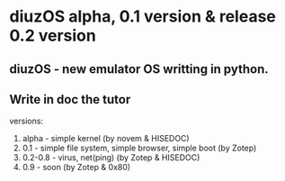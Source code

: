 # diuzOS alpha, 0.1 version & release 0.2 version
diuzOS - new emulator OS writting in python.
-------------------------------------------
Write in doc the tutor
-------------------------------------------
versions:
1) alpha - simple kernel (by novem & HISEDOC)
2) 0.1 - simple file system, simple browser, simple boot (by Zotep)
3) 0.2-0.8 - virus, net(ping) (by Zotep & HISEDOC)
4) 0.9 - soon (by Zotep & 0x80)
